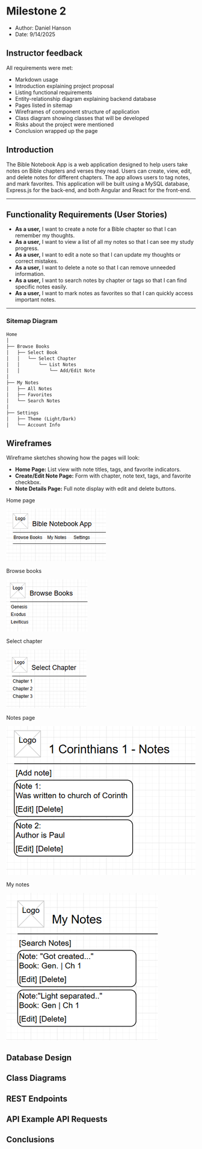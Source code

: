 # Milestone 2

- Author: Daniel Hanson
- Date: 9/14/2025

## Instructor feedback 
All requirements were met:
- Markdown usage
- Introduction explaining project proposal
- Listing functional requirements 
- Entity-relationship diagram explaining backend database
- Pages listed in sitemap
- Wireframes of component structure of application
- Class diagram showing classes that will be developed
- Risks about the project were mentioned
- Conclusion wrapped up the page

## Introduction
The Bible Notebook App is a web application designed to help users take notes on Bible chapters and verses they read.  Users can create, view, edit, and delete notes for different chapters. The app allows users to tag notes, and mark favorites. This application will be built using a MySQL database, Express.js for the back-end, and both Angular and React for the front-end.


---

## Functionality Requirements (User Stories)

- **As a user,** I want to create a note for a Bible chapter so that I can remember my thoughts.  
- **As a user,** I want to view a list of all my notes so that I can see my study progress.  
- **As a user,** I want to edit a note so that I can update my thoughts or correct mistakes.  
- **As a user,** I want to delete a note so that I can remove unneeded information.  
- **As a user,** I want to search notes by chapter or tags so that I can find specific notes easily.  
- **As a user,** I want to mark notes as favorites so that I can quickly access important notes.  

---

### Sitemap Diagram 
```
Home
│
├── Browse Books
│   ├── Select Book
│   │   └── Select Chapter
│   │       └── List Notes
│   │           └── Add/Edit Note
│
├── My Notes
│   ├── All Notes
│   ├── Favorites
│   └── Search Notes
│
├── Settings
│   ├── Theme (Light/Dark)
│   └── Account Info
```

## Wireframes

Wireframe sketches showing how the pages will look:

- **Home Page:** List view with note titles, tags, and favorite indicators.  
- **Create/Edit Note Page:** Form with chapter, note text, tags, and favorite checkbox.  
- **Note Details Page:** Full note display with edit and delete buttons.



Home page

![Home page](images/homePage.png)


Browse books

![Browse books](images/browseBooks.png)


Select chapter

![Select chapter](images/selectChapter.png)


Notes page

![Notes page](images/notesPage.png)


My notes

![My notes](images/myNotes.png)


## Database Design


## Class Diagrams


## REST Endpoints


## API Example API Requests


## Conclusions

